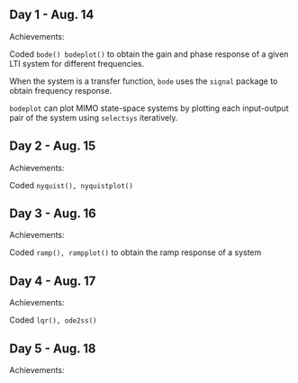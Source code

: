 ## Day 1 - Aug. 14

Achievements:

Coded `bode() bodeplot()` to obtain the gain and phase response of a given LTI system for different frequencies.

When the system is a transfer function, `bode` uses the `signal` package to obtain frequency response.

`bodeplot` can plot MIMO state-space systems by plotting each input-output pair of the system using `selectsys` iteratively.



## Day 2 - Aug. 15

Achievements:

Coded `nyquist(), nyquistplot()` 


## Day 3 - Aug. 16

Achievements:

Coded `ramp(), rampplot()` to obtain the ramp response of a system



## Day 4 - Aug. 17

Achievements:

Coded `lqr(), ode2ss()`


## Day 5 - Aug. 18

Achievements:




